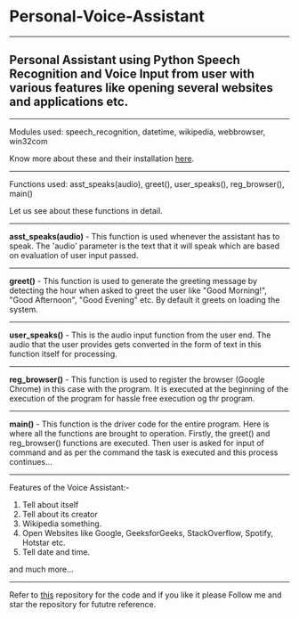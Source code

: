 # Personal-Voice-Assistant
<hr>
<h2>Personal Assistant using Python Speech Recognition and Voice Input from user with various features like opening several websites and applications etc.</h2>
<hr>
<p>Modules used: speech_recognition, datetime, wikipedia, webbrowser, win32com</p>
<p>Know more about these and their installation <a href="https://pypi.org/">here</a>.</p>
<hr>
<p>Functions used: asst_speaks(audio), greet(), user_speaks(), reg_browser(), main()</p>
<p>Let us see about these functions in detail.</p>
<hr>
<p><b>asst_speaks(audio)</b> - This function is used whenever the assistant has to speak. The 'audio' parameter is the text that it will speak which are based on evaluation of user input passed.</p>
<hr>
<p><b>greet()</b> - This function is used to generate the greeting message by detecting the hour when asked to greet the user like "Good Morning!", "Good Afternoon", "Good Evening" etc. By default it greets on loading the system.</p>
<hr>
<p><b>user_speaks()</b> - This is the audio input function from the user end. The audio that the user provides gets converted in the form of text in this function itself for processing.</p>
<hr>
<p><b>reg_browser()</b> - This function is used to register the browser (Google Chrome) in this case with the program. It is executed at the beginning of the execution of the program for hassle free execution og thr program.</p>
<hr>
<p><b>main()</b> - This function is the driver code for the entire program. Here is where all the functions are brought to operation. Firstly, the greet() and reg_browser() functions are executed. Then user is asked for input of command and as per the command the task is executed and this process continues...</p>
<hr>
<p>Features of the Voice Assistant:-
<ol><li>Tell about itself</li>
  <li>Tell about its creator</li>
  <li>Wikipedia something.</li>
  <li>Open Websites like Google, GeeksforGeeks, StackOverflow, Spotify, Hotstar etc. </li>
  <li>Tell date and time.</li></ol>
  <p>and much more...</p>
<hr>
<p>Refer to <a href="https://github.com/DGreat49251/Personal-Voice-Assistant/">this</a> repository for the code and if you like it please Follow me and star the repository for fututre reference.</p>
